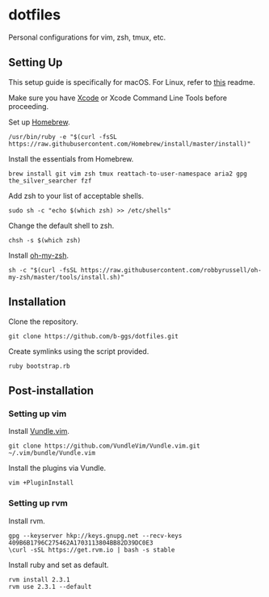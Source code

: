 # dotfiles

Personal configurations for vim, zsh, tmux, etc.

## Setting Up

This setup guide is specifically for macOS. For Linux, refer to [this](linux_guide) readme.

Make sure you have [Xcode](xcode_direct_download) or Xcode Command Line Tools before proceeding.

Set up [Homebrew](homebrew).

```
/usr/bin/ruby -e "$(curl -fsSL https://raw.githubusercontent.com/Homebrew/install/master/install)"
```

Install the essentials from Homebrew.

```
brew install git vim zsh tmux reattach-to-user-namespace aria2 gpg the_silver_searcher fzf
```

Add zsh to your list of acceptable shells.

```
sudo sh -c "echo $(which zsh) >> /etc/shells"
```

Change the default shell to zsh.

```
chsh -s $(which zsh)
```

Install [oh-my-zsh](https://github.com/robbyrussell/oh-my-zsh).

```
sh -c "$(curl -fsSL https://raw.githubusercontent.com/robbyrussell/oh-my-zsh/master/tools/install.sh)"
```

## Installation

Clone the repository.

```
git clone https://github.com/b-ggs/dotfiles.git
```

Create symlinks using the script provided.

```
ruby bootstrap.rb
```

## Post-installation

### Setting up vim

Install [Vundle.vim](vundle).

```
git clone https://github.com/VundleVim/Vundle.vim.git ~/.vim/bundle/Vundle.vim
```

Install the plugins via Vundle.

```
vim +PluginInstall
```

### Setting up rvm

Install rvm.

```
gpg --keyserver hkp://keys.gnupg.net --recv-keys 409B6B1796C275462A1703113804BB82D39DC0E3
\curl -sSL https://get.rvm.io | bash -s stable
```

Install ruby and set as default.

```
rvm install 2.3.1
rvm use 2.3.1 --default
```

[linux_guide]: #
[xcode_direct_download]: https://stackoverflow.com/questions/10335747/how-to-download-xcode-dmg-or-xip-file
[homebrew]: https://brew.sh/
[oh-my-zsh]: https://github.com/robbyrussell/oh-my-zsh
[vundle]: https://github.com/VundleVim/Vundle.vim
